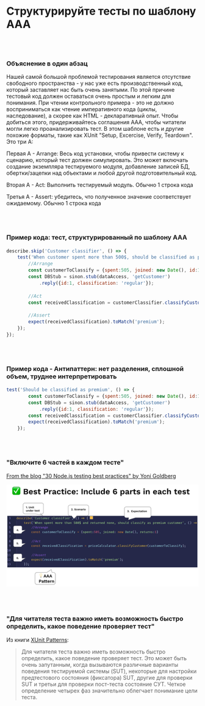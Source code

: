 # Структурируйте тесты по шаблону AAA

<br/><br/>

### Объяснение в один абзац
Нашей самой большой проблемой тестирования является отсутствие свободного пространства - у нас уже есть производственный код, который заставляет нас быть очень занятыми. По этой причине тестовый код должен оставаться очень простым и легким для понимания. При чтении контрольного примера - это не должно восприниматься как чтение императивного кода (циклы, наследование), а скорее как HTML - декларативный опыт. Чтобы добиться этого, придерживайтесь соглашения AAA, чтобы читатели могли легко проанализировать тест. В этом шаблоне есть и другие похожие форматы, такие как XUnit "Setup, Excercise, Verify, Teardown". Это три А:

Первая A - Arrange: Весь код установки, чтобы привести систему к сценарию, который тест должен симулировать. Это может включать создание экземпляра тестируемого модуля, добавление записей БД, обертки/зацепки над объектами и любой другой подготовительный код.

Вторая A - Act: Выполнить тестируемый модуль. Обычно 1 строка кода

Третья A - Assert: убедитесь, что полученное значение соответствует ожидаемому. Обычно 1 строка кода


<br/><br/>

### Пример кода: тест, структурированный по шаблону AAA
```javascript
describe.skip('Customer classifier', () => {
    test('When customer spent more than 500$, should be classified as premium', () => {
        //Arrange
        const customerToClassify = {spent:505, joined: new Date(), id:1}
        const DBStub = sinon.stub(dataAccess, 'getCustomer')
            .reply({id:1, classification: 'regular'});

        //Act
        const receivedClassification = customerClassifier.classifyCustomer(customerToClassify);

        //Assert
        expect(receivedClassification).toMatch('premium');
    });
});
```

<br/><br/>

### Пример кода - Антипаттерн: нет разделения, сплошной объем, труднее интерпретировать
```javascript
test('Should be classified as premium', () => {
        const customerToClassify = {spent:505, joined: new Date(), id:1}
        const DBStub = sinon.stub(dataAccess, 'getCustomer')
            .reply({id:1, classification: 'regular'});
        const receivedClassification = customerClassifier.classifyCustomer(customerToClassify);
        expect(receivedClassification).toMatch('premium');
    });
```

<br/><br/>

### "Включите 6 частей в каждом тесте"

 [From the blog "30 Node.js testing best practices" by Yoni Goldberg](https://medium.com/@me_37286/yoni-goldberg-javascript-nodejs-testing-best-practices-2b98924c9347)

 ![A test report example](../../assets/images/6-parts-in-test.jpg "A test report example")

<br/><br/>

### "Для читателя теста важно иметь возможность быстро определить, какое поведение проверяет тест"
Из книги [XUnit Patterns](http://xunitpatterns.com/Four%20Phase%20Test.html):

> Для читателя теста важно иметь возможность быстро определить, какое поведение проверяет тест. Это может быть очень запутанным, когда вызываются различные варианты поведения тестируемой системы (SUT), некоторые для настройки предтестового состояния (фиксатора) SUT, другие для проверки SUT и третьи для проверки пост-теста состояние СУТ. Четкое определение четырех фаз значительно облегчает понимание цели теста.
